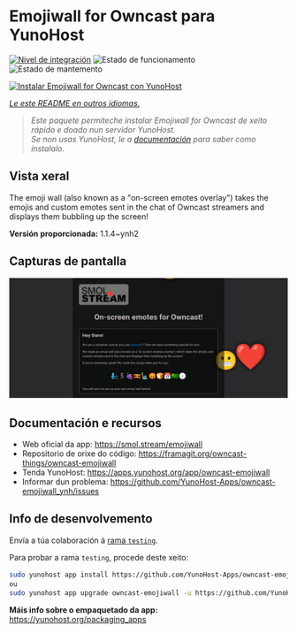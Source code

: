 <!--
NOTA: Este README foi creado automáticamente por <https://github.com/YunoHost/apps/tree/master/tools/readme_generator>
NON debe editarse manualmente.
-->

# Emojiwall for Owncast para YunoHost

[![Nivel de integración](https://dash.yunohost.org/integration/owncast-emojiwall.svg)](https://ci-apps.yunohost.org/ci/apps/owncast-emojiwall/) ![Estado de funcionamento](https://ci-apps.yunohost.org/ci/badges/owncast-emojiwall.status.svg) ![Estado de mantemento](https://ci-apps.yunohost.org/ci/badges/owncast-emojiwall.maintain.svg)

[![Instalar Emojiwall for Owncast con YunoHost](https://install-app.yunohost.org/install-with-yunohost.svg)](https://install-app.yunohost.org/?app=owncast-emojiwall)

*[Le este README en outros idiomas.](./ALL_README.md)*

> *Este paquete permíteche instalar Emojiwall for Owncast de xeito rápido e doado nun servidor YunoHost.*  
> *Se non usas YunoHost, le a [documentación](https://yunohost.org/install) para saber como instalalo.*

## Vista xeral

The emoji wall (also known as a "on-screen emotes overlay") takes the emojis and custom emotes sent in the chat of Owncast streamers and displays them bubbling up the screen!


**Versión proporcionada:** 1.1.4~ynh2

## Capturas de pantalla

![Captura de pantalla de Emojiwall for Owncast](./doc/screenshots/emojiwall.png)

## Documentación e recursos

- Web oficial da app: <https://smol.stream/emojiwall>
- Repositorio de orixe do código: <https://framagit.org/owncast-things/owncast-emojiwall>
- Tenda YunoHost: <https://apps.yunohost.org/app/owncast-emojiwall>
- Informar dun problema: <https://github.com/YunoHost-Apps/owncast-emojiwall_ynh/issues>

## Info de desenvolvemento

Envía a túa colaboración á [rama `testing`](https://github.com/YunoHost-Apps/owncast-emojiwall_ynh/tree/testing).

Para probar a rama `testing`, procede deste xeito:

```bash
sudo yunohost app install https://github.com/YunoHost-Apps/owncast-emojiwall_ynh/tree/testing --debug
ou
sudo yunohost app upgrade owncast-emojiwall -u https://github.com/YunoHost-Apps/owncast-emojiwall_ynh/tree/testing --debug
```

**Máis info sobre o empaquetado da app:** <https://yunohost.org/packaging_apps>
